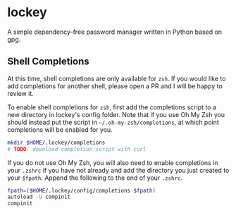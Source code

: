 # lockey
A simple dependency-free password manager written in Python based on gpg.

## Shell Completions
At this time, shell completions are only available for `zsh`. If you would like to add completions for another shell, please open a PR and I will be happy to review it.

To enable shell completions for `zsh`, first add the completions script to a new directory in lockey's config folder. Note that if you use Oh My Zsh you should instead put the script in `~/.oh-my-zsh/completions`, at which point completions will be enabled for you.

```bash
mkdir $HOME/.lockey/completions
# TODO: download completion script with curl
```

If you do not use Oh My Zsh, you will also need to enable completions in your `.zshrc` if you have not already and add the directory you just created to your `$fpath`. Append the following to the end of your `.zshrc`. 

```bash
fpath=($HOME/.lockey/config/completions $fpath)
autoload -U compinit
compinit
```
